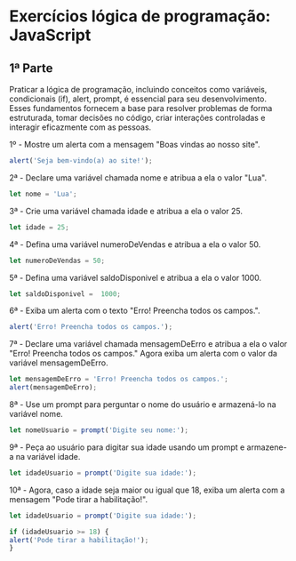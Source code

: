 <h1>Exercícios lógica de programação: JavaScript</h1>

<h2>1ª Parte</h2>

<p>Praticar a lógica de programação, incluindo conceitos como variáveis, condicionais (if), alert, prompt, é essencial para seu desenvolvimento. Esses fundamentos fornecem a base para resolver problemas de forma estruturada, tomar decisões no código, criar interações controladas e interagir eficazmente com as pessoas.</p>
 
1º - Mostre um alerta com a mensagem "Boas vindas ao nosso site".
```javascript
alert('Seja bem-vindo(a) ao site!');
```
2ª - Declare uma variável chamada nome e atribua a ela o valor "Lua".
```javascript
let nome = 'Lua';
```
3ª - Crie uma variável chamada idade e atribua a ela o valor 25.
```javascript
let idade = 25;
```
4ª - Defina uma variável numeroDeVendas e atribua a ela o valor 50.
```javascript
let numeroDeVendas = 50;
```
5ª - Defina uma variável saldoDisponivel e atribua a ela o valor 1000.
```javascript
let saldoDisponivel =  1000;
```
6ª - Exiba um alerta com o texto "Erro! Preencha todos os campos.".
```javascript
alert('Erro! Preencha todos os campos.');
```
7ª - Declare uma variável chamada mensagemDeErro e atribua a ela o valor "Erro! Preencha todos os campos." Agora exiba um alerta com o valor da variável mensagemDeErro.
```javascript
let mensagemDeErro = 'Erro! Preencha todos os campos.';
alert(mensagemDeErro);
```
8ª - Use um prompt para perguntar o nome do usuário e armazená-lo na variável nome.
```javascript
let nomeUsuario = prompt('Digite seu nome:');
```
9ª - Peça ao usuário para digitar sua idade usando um prompt e armazene-a na variável idade.
```javascript
let idadeUsuario = prompt('Digite sua idade:');
```
10ª - Agora, caso a idade seja maior ou igual que 18, exiba um alerta com a mensagem "Pode tirar a habilitação!".

```javascript
let idadeUsuario = prompt('Digite sua idade:');

if (idadeUsuario >= 18) {
alert('Pode tirar a habilitação!');
}
```

